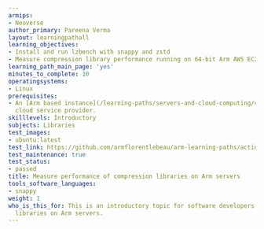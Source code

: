 ```yaml
---
armips:
- Neoverse
author_primary: Pareena Verma
layout: learningpathall
learning_objectives:
- Install and run lzbench with snappy and zstd
- Measure compression library performance running on 64-bit Arm AWS EC2 instance
learning_path_main_page: 'yes'
minutes_to_complete: 10
operatingsystems:
- Linux
prerequisites:
- An [Arm based instance](/learning-paths/servers-and-cloud-computing/csp/) from an appropriate
  cloud service provider.
skilllevels: Introductory
subjects: Libraries
test_images:
- ubuntu:latest
test_link: https://github.com/armflorentlebeau/arm-learning-paths/actions/runs/4312122327
test_maintenance: true
test_status:
- passed
title: Measure performance of compression libraries on Arm servers
tools_software_languages:
- snappy
weight: 1
who_is_this_for: This is an introductory topic for software developers using compression
  libraries on Arm servers.
---
```

